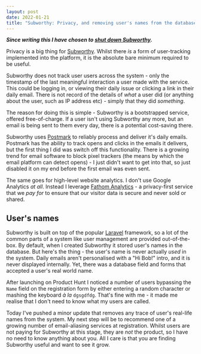 ```yaml
---
layout: post
date: 2022-01-21
title: "Subworthy: Privacy, and removing user's names from the database"
---
```


_**Since writing this I have chosen to [shut down Subworthy](/blog/calling-time-on-subworthy/).**_

Privacy is a big thing for [Subworthy](/introducing-subworthy/).  Whilst there _is_ a form of user-tracking implemented into the platform, it is the absolute bare minimum required to be useful.

Subworthy does not track user users across the system - only the timestamp of the last meaningful interaction a user made with the service.  This could be logging in, or viewing their daily issue or clicking a link in their daily email. There is not record of the details of _what_ a user did (or anything about the user, such as IP address etc) - simply that they did _something_.

The reason for doing this is simple - Subworthy is a bootstrapped service, offered free-of-charge.  If a user isn't using Subworthy any more, but an email is being sent to them every day, there is a potential cost-saving there.

Subworthy uses [Postmark](https://postmarkapp.com) to reliably process and deliver it's daily emails.  Postmark has the ability to track opens and clicks in the emails it delivers, but the first thing I did was switch off this functionality.  There is a growing trend for email software to block pixel trackers (the means by which the email platform can detect opens) - I just didn't want to get into that, so just disabled it on my end before the first email was even sent.

The same goes for high-level website analytics.  I don't use Google Analytics _at all_. Instead I leverage [Fathom Analytics](https://usefathom.com/ref/EVGUCG) - a privacy-first service that we _pay for_ to ensure that our visitor data is secure and never sold or shared.

## User's names

Subworthy is built on top of the popular [Laravel](https://laravel.com) framework, so a lot of the common parts of a system like user management are provided out-of-the-box. By default, when I created Subworthy it stored user's names in the database.  But here's the thing - the user's name is never actually _used_ in the system.  Daily emails aren't personalised with a "Hi Bob!" intro, and it is never displayed internally. Yet, there was a database field and forms that accepted a user's real world name.

After launching on Product Hunt I noticed a number of users bypassing the `Name` field on the registration form by either entering a random character or mashing the keyboard _à la_ `dgsgdfdg`.  That's fine with me - it made me realise that I don't need to know what my users are called.

Today I've pushed a minor update that removes any trace of user's real-life names from the system.  My next step will be to recommend one of a growing number of email-aliasing services at registration.  Whilst users are not paying for Subworthy at this stage, they are _not_ the product, so I have no need to know anything about you. All I care is that you are finding Subworthy useful and want to see it grow.
